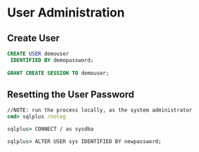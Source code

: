 # User Administration

## Create User
```sql
CREATE USER demouser
 IDENTIFIED BY demopassword;
 
GRANT CREATE SESSION TO demouser;
```

## Resetting the User Password
```cmd
//NOTE: run the process locally, as the system administrator
cmd> sqlplus /nolog 

sqlplus> CONNECT / as sysdba

sqlplus> ALTER USER sys IDENTIFIED BY newpassword; 
```
